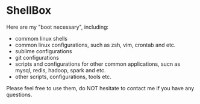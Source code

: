 # ShellBox
Here are my "boot necessary", including: 

- commom linux shells
- common linux configurations, such as zsh, vim, crontab and etc.
- sublime configurations
- git configurations
- scripts and configurations for other common applications, sucn as mysql, redis, hadoop, spark and etc.
- other scripts, configurations, tools etc.

Please feel free to use them, do NOT hesitate to contact me if you have any questions.
